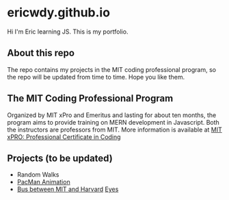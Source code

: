# ericwdy.github.io

Hi I'm Eric learning JS. This is my portfolio.

## About this repo

The repo contains my projects in the MIT coding professional program, so the repo will be updated from time to time. Hope you like them.

## The MIT Coding Professional Program

Organized by MIT xPro and Emeritus and lasting for about ten months, the program aims to provide training on MERN development in Javascript. Both the instructors are professors from MIT. More information is available at [MIT xPRO: Professional Certificate in Coding](https://executive-ed.xpro.mit.edu/professional-certificate-coding-full-time#:~:text=The%20MIT%20xPRO%20Professional%20Certificate%20in%20Coding%20is,to%20develop%20a%20GitHub%20portfolio%20for%20potential%20employers)

## Projects (to be updated)
- Random Walks
- [PacMan Animation](https://ericwdy.github.io/PacMan)
- [Bus between MIT and Harvard](https://ericwdy.github.io/bustracking)
<a href="https://ericwdy.github.io/eyes">Eyes</a>
